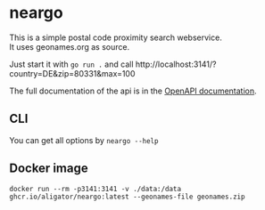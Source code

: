 # neargo
This is a simple postal code proximity search webservice.  
It uses geonames.org as source.

Just start it with `go run .` and call
http://localhost:3141/?country=DE&zip=80331&max=100

The full documentation of the api is in the [OpenAPI documentation](openapi.yml).

## CLI
You can get all options by `neargo --help`

## Docker image

```
docker run --rm -p3141:3141 -v ./data:/data ghcr.io/aligator/neargo:latest --geonames-file geonames.zip
```
